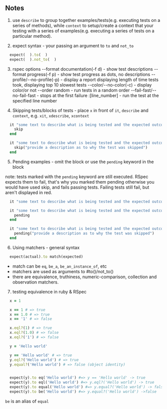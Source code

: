 ## Notes

1. use `describe` to group together examples/tests(e.g. executing tests on a series of methods), while `context` to setup/create a context that your testing with a series of examples(e.g. executing a series of tests on a particular method).

2. expect syntax - your passing an argument to `to` and `not_to`

```ruby
  expect(  ).to(  )
  expect(  ).not_to(  )
```

3. rspec options
    --format documentation(-f d) - show test descriptions
    --format progress(-f p) - show test progress as dots, no descriptions
    --profile/--no-profile(-p) - display a report displaying length of time tests took, displaying top 10 slowest tests
    --color/--no-color(-c) - display color/or not
    --order random - run tests in a random order
    --fail-fast/--no-fail-fast - stops at the first failure
    :[line_number] - run the test at the specified line number

4. Skipping tests/blocks of tests - place `x` in front of `it`, `describe` and `context`, e.g. `xit`, `xdescribe`, `xcontext`

```ruby
  it "some text to describe what is being tested and the expected outcome" do
    skip
  end

  it "some text to describe what is being tested and the expected outcome" do
    skip("provide a description as to why the test was skipped")
  end
```


5. Pending examples - omit the block or use the `pending` keyword in the block

  note: tests marked with the `pending` keyword are still executed. RSpec expects them to fail, that's why you marked them pending otherwise you would have used skip, and fails passing tests. Failing tests still fail, but aren't displayed in red.

```ruby
  it "some text to describe what is being tested and the expected outcome"

  it "some text to describe what is being tested and the expected outcome" do
    pending
  end

  it "some text to describe what is being tested and the expected outcome" do
    pending("provide a description as to why the test was skipped")
  end
```

6. Using matchers - general syntax

```ruby
  expect(actual).to match(expected)
```
  - match can be `eq`, `be_a`, `be_an_instance_of`, etc
  - matchers are used as arguments to #to()/not_to()
  - there are equivalence, truthiness, numeric-comparison, collection and observation matchers.


7. testing equivalence in ruby & RSpec

```ruby
  x = 1

  x == 1 # => true
  x == 1.0 # => true
  x == '1' # => false

  x.eql?(1) # => true
  x.eql?(1.0) # => false
  x.eql?('1') # => false

  y = 'Hello world'

  y == 'Hello world' # => true
  y.eql?('Hello world') # => true
  y.equal?('Hello world') # => false (object identity)


  expect(y).to eq('Hello world') #=> y == 'Hello world' -> true
  expect(y).to eql('Hello world') #=> y.eql?('Hello world') -> true
  expect(y).to equal('Hello world') #=> y.equal?('Hello world') -> false
  expect(y).to be('Hello world') #=> y.equal?('Hello world') ->false


```
  `be` is an alias of `equal`
